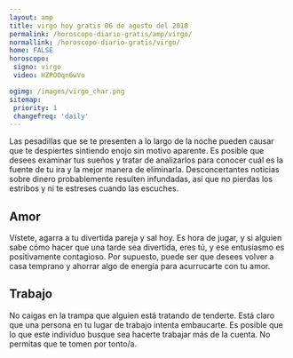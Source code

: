 ```yaml
---
layout: amp
title: virgo hoy gratis 06 de agosto del 2018 
permalink: /horoscopo-diario-gratis/amp/virgo/
normallink: /horoscopo-diario-gratis/virgo/
home: FALSE
horoscopo:
 signo: virgo
 video: HZPOOqn6wVo

ogimg: /images/virgo_char.png
sitemap:
 priority: 1
 changefreq: 'daily'
---
```



Las pesadillas que se te presenten a lo largo de la noche pueden causar que te despiertes sintiendo enojo sin motivo aparente. Es posible que desees examinar tus sueños y tratar de analizarlos para conocer cuál es la fuente de tu ira y la mejor manera de eliminarla. Desconcertantes noticias sobre dinero probablemente resulten infundadas, así que no pierdas los estribos y ni te estreses cuando las escuches.

## Amor

Vístete, agarra a tu divertida pareja y sal hoy. Es hora de jugar, y si alguien sabe cómo hacer que una tarde sea divertida, eres tú, y ese entusiasmo es positivamente contagioso. Por supuesto, puede ser que desees volver a casa temprano y ahorrar algo de energía para acurrucarte con tu amor.

## Trabajo

No caigas en la trampa que alguien está tratando de tenderte. Está claro que una persona en tu lugar de trabajo intenta embaucarte. Es posible que lo que este individuo busque sea hacerte trabajar más de la cuenta. No permitas que te tomen por tonto/a.